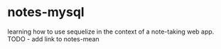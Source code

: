 # notes-mysql
learning how to use sequelize in the context of a note-taking web app.  TODO - add link to notes-mean
